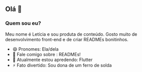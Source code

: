 ## Olá 👋

### Quem sou eu?
Meu nome é Letícia e sou produta de conteúdo. Gosto muito de desenvolvimento front-end e de criar READMEs bonitinhos.
- 😄 Pronomes: Ela/dela
- 💬 Fale comigo sobre : READMEs!
- 🌱 Atualmente estou apredendo: Flutter
- ⚡ Fato divertido: Sou dona de um ferro de solda

